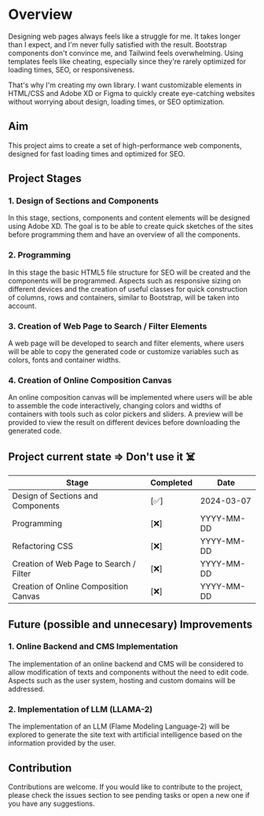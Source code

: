 # Overview
Designing web pages always feels like a struggle for me. It takes longer than I expect, and I'm never fully satisfied with the result. Bootstrap components don't convince me, and Tailwind feels overwhelming. Using templates feels like cheating, especially since they're rarely optimized for loading times, SEO, or responsiveness.

That's why I'm creating my own library. I want customizable elements in HTML/CSS and Adobe XD or Figma to quickly create eye-catching websites without worrying about design, loading times, or SEO optimization.

## Aim

This project aims to create a set of high-performance web components, designed for fast loading times and optimized for SEO.

## Project Stages

### 1. Design of Sections and Components

In this stage, sections, components and content elements will be designed using Adobe XD. The goal is to be able to create quick sketches of the sites before programming them and have an overview of all the components.

### 2. Programming

In this stage the basic HTML5 file structure for SEO will be created and the components will be programmed. Aspects such as responsive sizing on different devices and the creation of useful classes for quick construction of columns, rows and containers, similar to Bootstrap, will be taken into account.

### 3. Creation of Web Page to Search / Filter Elements

A web page will be developed to search and filter elements, where users will be able to copy the generated code or customize variables such as colors, fonts and container widths.

### 4. Creation of Online Composition Canvas

An online composition canvas will be implemented where users will be able to assemble the code interactively, changing colors and widths of containers with tools such as color pickers and sliders. A preview will be provided to view the result on different devices before downloading the generated code.

## Project current state => Don't use it ☠️

| Stage                                     | Completed   | Date         |
|-------------------------------------------|-------------|--------------|
| Design of Sections and Components         |    [✅]    | 2024-03-07 |
| Programming                               |    [❌]    | YYYY-MM-DD |
| Refactoring CSS                           |    [❌]    | YYYY-MM-DD |
| Creation of Web Page to Search / Filter   |    [❌]    | YYYY-MM-DD |
| Creation of Online Composition Canvas     |    [❌]    | YYYY-MM-DD |


## Future (possible and unnecesary) Improvements

### 1. Online Backend and CMS Implementation

The implementation of an online backend and CMS will be considered to allow modification of texts and components without the need to edit code. Aspects such as the user system, hosting and custom domains will be addressed.

### 2. Implementation of LLM (LLAMA-2)

The implementation of an LLM (Flame Modeling Language-2) will be explored to generate the site text with artificial intelligence based on the information provided by the user.

## Contribution

Contributions are welcome. If you would like to contribute to the project, please check the issues section to see pending tasks or open a new one if you have any suggestions.
